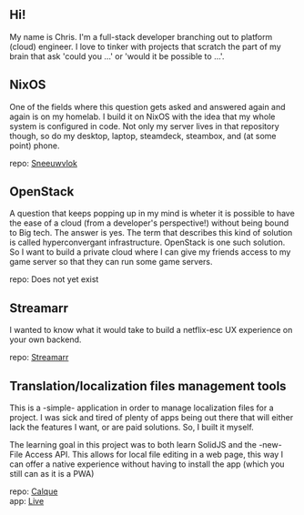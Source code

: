 ## Hi!

My name is Chris. I'm a full-stack developer branching out to platform (cloud) engineer.
I love to tinker with projects that scratch the part of my brain that ask 'could you ...' or 'would it be possible to ...'.


## NixOS

One of the fields where this question gets asked and answered again and again is on my homelab.
I build it on NixOS with the idea that my whole system is configured in code. 
Not only my server lives in that repository though, so do my desktop, laptop, steamdeck, steambox, and (at some point) phone.

repo: [Sneeuwvlok](https://github.com/chris-kruining/sneeuwvlok)


## OpenStack

A question that keeps popping up in my mind is wheter it is possible to have 
the ease of a cloud (from a developer's perspective!) without being bound to Big tech.
The answer is yes. The term that describes this kind of solution is called hyperconvergant infrastructure.
OpenStack is one such solution. So I want to build a private cloud where I 
can give my friends access to my game server so that they can run some game servers.

repo: Does not yet exist


## Streamarr

I wanted to know what it would take to build a netflix-esc UX experience on your own backend.

repo: [Streamarr](https://github.com/chris-kruining/streamarr)


## Translation/localization files management tools

This is a -simple- application in order to manage localization files for a project.
I was sick and tired of plenty of apps being out there that will either lack the features I want, or are paid solutions.
So, I built it myself.

The learning goal in this project was to both learn SolidJS and the -new- File Access API.
This allows for local file editing in a web page,
this way I can offer a native experience without having to install the app (which you still can as it is a PWA)

repo: [Calque](https://github.com/chris-kruining/calque)  
 app: [Live](https://ca-euw-prd-calque-app.purplecoast-f5b7f657.westeurope.azurecontainerapps.io/welcome)
